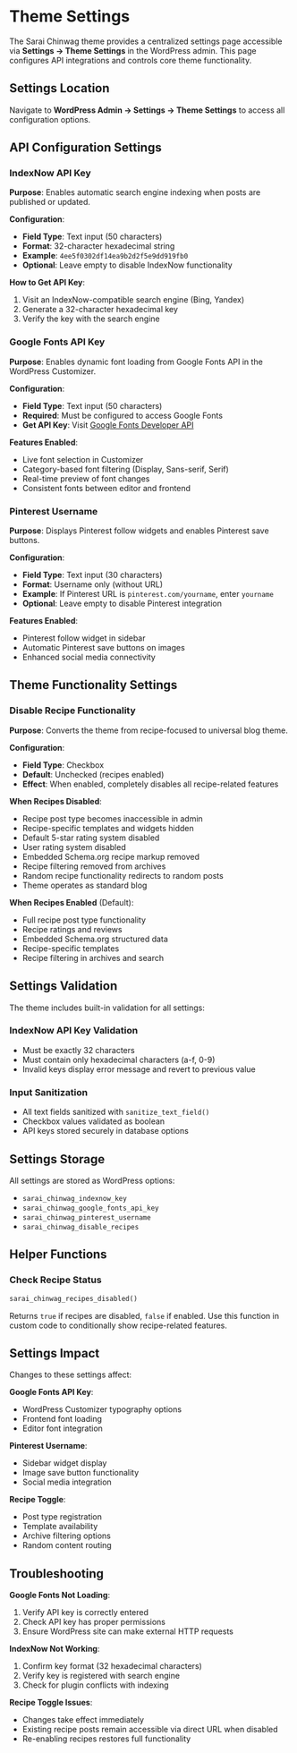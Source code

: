 # Theme Settings

The Sarai Chinwag theme provides a centralized settings page accessible via **Settings → Theme Settings** in the WordPress admin. This page configures API integrations and controls core theme functionality.

## Settings Location

Navigate to **WordPress Admin → Settings → Theme Settings** to access all configuration options.

## API Configuration Settings

### IndexNow API Key

**Purpose**: Enables automatic search engine indexing when posts are published or updated.

**Configuration**:
- **Field Type**: Text input (50 characters)
- **Format**: 32-character hexadecimal string
- **Example**: `4ee5f0302df14ea9b2d2f5e9dd919fb0`
- **Optional**: Leave empty to disable IndexNow functionality

**How to Get API Key**:
1. Visit an IndexNow-compatible search engine (Bing, Yandex)
2. Generate a 32-character hexadecimal key
3. Verify the key with the search engine

### Google Fonts API Key

**Purpose**: Enables dynamic font loading from Google Fonts API in the WordPress Customizer.

**Configuration**:
- **Field Type**: Text input (50 characters)  
- **Required**: Must be configured to access Google Fonts
- **Get API Key**: Visit [Google Fonts Developer API](https://developers.google.com/fonts/docs/developer_api)

**Features Enabled**:
- Live font selection in Customizer
- Category-based font filtering (Display, Sans-serif, Serif)
- Real-time preview of font changes
- Consistent fonts between editor and frontend

### Pinterest Username

**Purpose**: Displays Pinterest follow widgets and enables Pinterest save buttons.

**Configuration**:
- **Field Type**: Text input (30 characters)
- **Format**: Username only (without URL)
- **Example**: If Pinterest URL is `pinterest.com/yourname`, enter `yourname`
- **Optional**: Leave empty to disable Pinterest integration

**Features Enabled**:
- Pinterest follow widget in sidebar
- Automatic Pinterest save buttons on images
- Enhanced social media connectivity

## Theme Functionality Settings

### Disable Recipe Functionality

**Purpose**: Converts the theme from recipe-focused to universal blog theme.

**Configuration**:
- **Field Type**: Checkbox
- **Default**: Unchecked (recipes enabled)
- **Effect**: When enabled, completely disables all recipe-related features

**When Recipes Disabled**:
- Recipe post type becomes inaccessible in admin
- Recipe-specific templates and widgets hidden
- Default 5-star rating system disabled
- User rating system disabled
- Embedded Schema.org recipe markup removed
- Recipe filtering removed from archives
- Random recipe functionality redirects to random posts
- Theme operates as standard blog

**When Recipes Enabled** (Default):
- Full recipe post type functionality
- Recipe ratings and reviews
- Embedded Schema.org structured data
- Recipe-specific templates
- Recipe filtering in archives and search

## Settings Validation

The theme includes built-in validation for all settings:

### IndexNow API Key Validation
- Must be exactly 32 characters
- Must contain only hexadecimal characters (a-f, 0-9)
- Invalid keys display error message and revert to previous value

### Input Sanitization
- All text fields sanitized with `sanitize_text_field()`
- Checkbox values validated as boolean
- API keys stored securely in database options

## Settings Storage

All settings are stored as WordPress options:
- `sarai_chinwag_indexnow_key`
- `sarai_chinwag_google_fonts_api_key`  
- `sarai_chinwag_pinterest_username`
- `sarai_chinwag_disable_recipes`

## Helper Functions

### Check Recipe Status
```php
sarai_chinwag_recipes_disabled()
```
Returns `true` if recipes are disabled, `false` if enabled. Use this function in custom code to conditionally show recipe-related features.

## Settings Impact

Changes to these settings affect:

**Google Fonts API Key**:
- WordPress Customizer typography options
- Frontend font loading
- Editor font integration

**Pinterest Username**:
- Sidebar widget display
- Image save button functionality
- Social media integration

**Recipe Toggle**:
- Post type registration
- Template availability
- Archive filtering options
- Random content routing

## Troubleshooting

**Google Fonts Not Loading**:
1. Verify API key is correctly entered
2. Check API key has proper permissions
3. Ensure WordPress site can make external HTTP requests

**IndexNow Not Working**:
1. Confirm key format (32 hexadecimal characters)
2. Verify key is registered with search engine
3. Check for plugin conflicts with indexing

**Recipe Toggle Issues**:
- Changes take effect immediately
- Existing recipe posts remain accessible via direct URL when disabled
- Re-enabling recipes restores full functionality